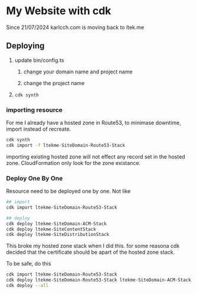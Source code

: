 # My Website with cdk

Since 21/07/2024 karlcch.com is moving back to ltek.me

## Deploying

1. update bin/config.ts

   1. change your domain name and project name

   2. change the project name
   
2. `cdk synth`

### importing resource

For me I already have a hosted zone in Route53, to minimase downtime, import instead of recreate.

```sh
cdk synth
cdk import -f ltekme-SiteDomain-Route53-Stack
```

importing existing hosted zone will not effect any record set in the hosted zone. CloudFormation only look for the zone existance.

### Deploy One By One

Resource need to be deployed one by one. Not like

```sh
## import 
cdk import ltekme-SiteDomain-Route53-Stack

## deploy
cdk deploy ltekme-SiteDomain-ACM-Stack
cdk deploy ltekme-SiteContentStack
cdk deploy ltekme-SiteDistributionStack
```

This broke my hosted zone stack when I did this. for some reasona cdk decided that the certificate should be apart of the hosted zone stack.

To be safe, do this

```sh
cdk import ltekme-SiteDomain-Route53-Stack
cdk deploy ltekme-SiteDomain-Route53-Stack ltekme-SiteDomain-ACM-Stack
cdk deploy --all
```